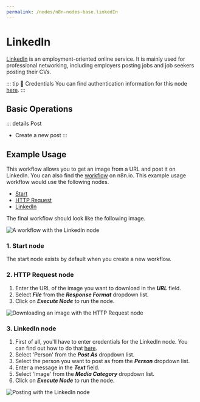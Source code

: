 ```yaml
---
permalink: /nodes/n8n-nodes-base.linkedIn
---
```


# LinkedIn

[LinkedIn](https://www.linkedin.com/) is an employment-oriented online service. It is mainly used for professional networking, including employers posting jobs and job seekers posting their CVs.

::: tip 🔑 Credentials
You can find authentication information for this node [here](../../../credentials/LinkedIn/README.md).
:::

## Basic Operations

::: details Post
- Create a new post
:::

## Example Usage

This workflow allows you to get an image from a URL and post it on LinkedIn. You can also find the [workflow](https://n8n.io/workflows/681) on n8n.io. This example usage workflow would use the following nodes.
- [Start](../../core-nodes/Start/README.md)
- [HTTP Request](../../core-nodes/HTTPRequest/README.md)
- [LinkedIn]()

The final workflow should look like the following image.

![A workflow with the LinkedIn node](./workflow.png)

### 1. Start node

The start node exists by default when you create a new workflow.

### 2. HTTP Request node

1. Enter the URL of the image you want to download in the ***URL*** field.
2. Select ***File*** from the ***Response Format*** dropdown list.
3. Click on ***Execute Node*** to run the node.

![Downloading an image with the HTTP Request node](./HTTPRequest_node.png)

### 3. LinkedIn node

1. First of all, you'll have to enter credentials for the LinkedIn node. You can find out how to do that [here](../../../credentials/LinkedIn/README.md).
2. Select 'Person' from the ***Post As*** dropdown list.
3. Select the person you want to post as from the ***Person*** dropdown list.
4. Enter a message in the ***Text*** field.
5. Select 'Image' from the ***Media Category*** dropdown list.
6. Click on ***Execute Node*** to run the node.

![Posting with the LinkedIn node](./LinkedIn_node.png)
